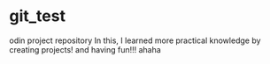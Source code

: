 # git_test
odin project repository
In this, I learned more practical knowledge by creating projects!
and having fun!!!
ahaha